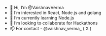- 👋 Hi, I’m @VaishnavVerma
- 👀 I’m interested in React, Node.js and golang
- 🌱 I’m currently learning Node.js
- 💞️ I’m looking to collaborate for Hackathons
- 📫 For contact - @vaishnav_verma_ ( X )

